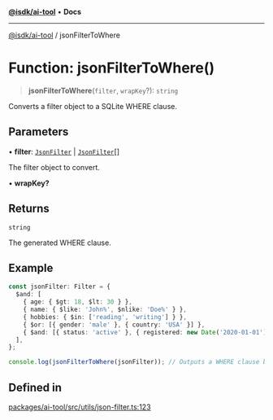 [**@isdk/ai-tool**](../README.md) • **Docs**

***

[@isdk/ai-tool](../globals.md) / jsonFilterToWhere

# Function: jsonFilterToWhere()

> **jsonFilterToWhere**(`filter`, `wrapKey`?): `string`

Converts a filter object to a SQLite WHERE clause.

## Parameters

• **filter**: [`JsonFilter`](../interfaces/JsonFilter.md) \| [`JsonFilter`](../interfaces/JsonFilter.md)[]

The filter object to convert.

• **wrapKey?**

## Returns

`string`

The generated WHERE clause.

## Example

```ts
const jsonFilter: Filter = {
  $and: [
    { age: { $gt: 18, $lt: 30 } },
    { name: { $like: 'John%', $nlike: 'Doe%' } },
    { hobbies: { $in: ['reading', 'writing'] } },
    { $or: [{ gender: 'male' }, { country: 'USA' }] },
    { $and: [{ status: 'active' }, { registered: new Date('2020-01-01') }] },
  ],
};

console.log(jsonFilterToWhere(jsonFilter)); // Outputs a WHERE clause based on the given filter
```

## Defined in

[packages/ai-tool/src/utils/json-filter.ts:123](https://github.com/isdk/ai-tool.js/blob/b0813174e9b350ae47231f8e5f885150313123b0/src/utils/json-filter.ts#L123)
